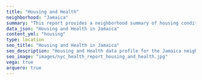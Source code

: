 ```yaml
---
title: "Housing and Health"
neighborhood: "Jamaica"
summary: "This report provides a neighborhood summary of housing conditions and related health outcomes. It also describes population characteristics that can increase vulnerability to housing hazards."
data_json: "Housing and Health in Jamaica"
content_yml: "housing"
type: location
seo_title: "Housing and Health in Jamaica"
seo_description: "Housing and Health data profile for the Jamaica neighborhood of NYC."
seo_image: "images/nyc_health_report_housing_and_health.jpg"
vega: true
arquero: true
---
```

